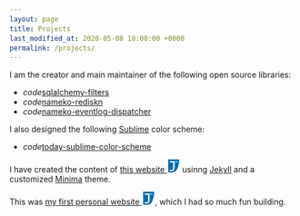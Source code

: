 ```yaml
---
layout: page
title: Projects
last_modified_at: 2020-05-08 18:00:00 +0000
permalink: /projects/
---
```


I am the creator and main maintainer of the following open source libraries:

<ul class="nobull">
    <li><i class="material-icons">code</i><a href="https://github.com/juliotrigo/sqlalchemy-filters">sqlalchemy-filters</a></li>
    <li><i class="material-icons">code</i><a href="https://github.com/sohonetlabs/nameko-rediskn">nameko-rediskn</a></li>
    <li><i class="material-icons">code</i><a href="https://github.com/sohonetlabs/nameko-eventlog-dispatcher">nameko-eventlog-dispatcher</a></li>
</ul>

I also designed the following <a href="https://www.sublimetext.com/">Sublime</a> color scheme:

<ul class="nobull">
    <li><i class="material-icons">code</i><a href="https://github.com/juliotrigo/today-sublime-color-scheme">today-sublime-color-scheme</a></li>
</ul>

I have created the content of <a href="https://github.com/juliotrigo/juliotrigo.github.io">this website <img src="/assets/images/juliotrigo-logo-23.png" alt="{{- site.logo_title | escape -}}" /></a> usinng <a href="https://jekyllrb.com/">Jekyll</a> and a customized <a href="https://github.com/jekyll/minima">Minima</a> theme.

This was <a href="{{ site.desktop_website | normalize_whitespace | escape }}">my first personal website <img src="/assets/images/juliotrigo-logo-23.png" alt="{{- site.logo_title | escape -}}" /></a>, which I had so much fun building.

